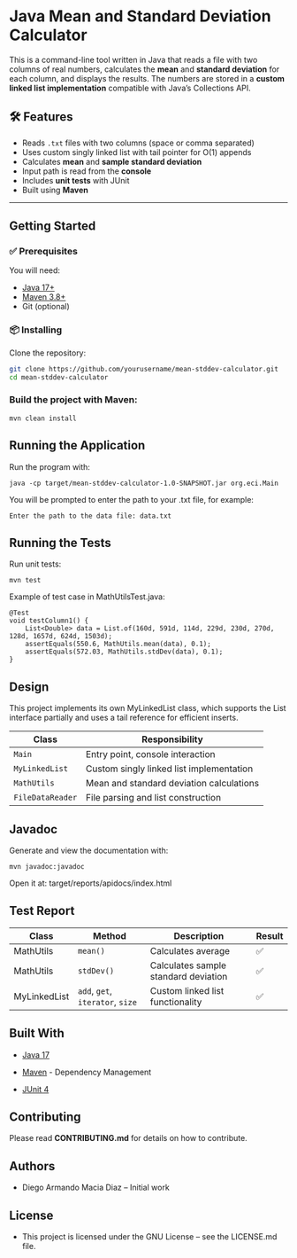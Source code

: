 # Java Mean and Standard Deviation Calculator

This is a command-line tool written in Java that reads a file with two columns of real numbers, calculates the **mean** and **standard deviation** for each column, and displays the results. The numbers are stored in a **custom linked list implementation** compatible with Java’s Collections API.

## 🛠 Features

- Reads `.txt` files with two columns (space or comma separated)
- Uses custom singly linked list with tail pointer for O(1) appends
- Calculates **mean** and **sample standard deviation**
- Input path is read from the **console**
- Includes **unit tests** with JUnit
- Built using **Maven**

---

##  Getting Started

### ✅ Prerequisites

You will need:

- [Java 17+](https://jdk.java.net/)
- [Maven 3.8+](https://maven.apache.org/)
- Git (optional)

### 📦 Installing

Clone the repository:

``` bash
git clone https://github.com/yourusername/mean-stddev-calculator.git
cd mean-stddev-calculator
````

### Build the project with Maven:
```
mvn clean install
```
## Running the Application
Run the program with:

```
java -cp target/mean-stddev-calculator-1.0-SNAPSHOT.jar org.eci.Main
```
You will be prompted to enter the path to your .txt file, for example:

```
Enter the path to the data file: data.txt
```
## Running the Tests
Run unit tests:

```
mvn test
```
Example of test case in MathUtilsTest.java:

```
@Test
void testColumn1() {
    List<Double> data = List.of(160d, 591d, 114d, 229d, 230d, 270d, 128d, 1657d, 624d, 1503d);
    assertEquals(550.6, MathUtils.mean(data), 0.1);
    assertEquals(572.03, MathUtils.stdDev(data), 0.1);
}
```
## Design
This project implements its own MyLinkedList<E> class, which supports the List<E> interface partially and uses a tail reference for efficient inserts.

| Class            | Responsibility                           |
|------------------|-------------------------------------------|
| `Main`           | Entry point, console interaction          |
| `MyLinkedList`   | Custom singly linked list implementation  |
| `MathUtils`      | Mean and standard deviation calculations  |
| `FileDataReader` | File parsing and list construction        |

## Javadoc
Generate and view the documentation with:

```
mvn javadoc:javadoc
```
Open it at: target/reports/apidocs/index.html

## Test Report

| Class        | Method                           | Description                          | Result |
| ------------ |----------------------------------| ------------------------------------ | ------ |
| MathUtils    | `mean()`                         | Calculates average                   | ✅      |
| MathUtils    | `stdDev()`                       | Calculates sample standard deviation | ✅      |
| MyLinkedList | `add`, `get`, `iterator`, `size` | Custom linked list functionality     | ✅      |

## Built With

* [Java 17](https://www.oracle.com/java/technologies/javase/jdk17-archive-downloads.html)

* [Maven](https://maven.apache.org/) - Dependency Management

* [ JUnit 4](https://junit.org/junit4/)

## Contributing

Please read **CONTRIBUTING.md** for details on how to contribute.

## Authors

* Diego Armando Macia Diaz – Initial work

## License

* This project is licensed under the GNU License – see the LICENSE.md file.